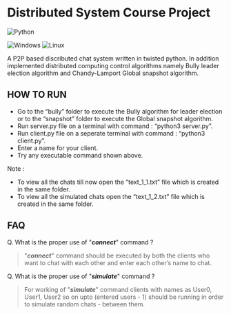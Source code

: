 # Distributed System Course Project

![Python](https://img.shields.io/badge/python-3670A0?style=for-the-badge&logo=python&logoColor=ffdd54)

![Windows](https://img.shields.io/badge/Windows-0078D6?style=for-the-badge&logo=windows&logoColor=white)  	![Linux](https://img.shields.io/badge/Linux-FCC624?style=for-the-badge&logo=linux&logoColor=black)

A P2P based discributed chat system written in twisted python. In addition implemented distributed computing control algorithms namely Bully leader election algorithm and Chandy-Lamport Global snapshot algorithm.

## HOW TO RUN
 - Go to the “bully” folder to execute the Bully algorithm for leader election or to the “snapshot” folder to execute the Global snapshot algorithm.
 - Run server.py file on a terminal with command : “python3 server.py”.
 - Run client.py file on a seperate terminal with command : “python3 client.py”.
 - Enter a name for your client.
 - Try any executable command shown above. 

Note :
 - To view all the chats till now open the “text_1_1.txt” file which is created in the same folder. 
 - To view all the simulated chats open the “text_1_2.txt” file which is created in the same folder. 

## FAQ
Q. What is the proper use of "***connect***" command ?
> "***connect***" command should be executed by both the clients who want to chat with each other and enter each other’s name to chat.

Q. What is the proper use of "***simulate***" command ? 
> For working of "***simulate***" command clients with names as User0, User1, User2 so on upto (entered users - 1) should be running in order to simulate random chats  - between them.


